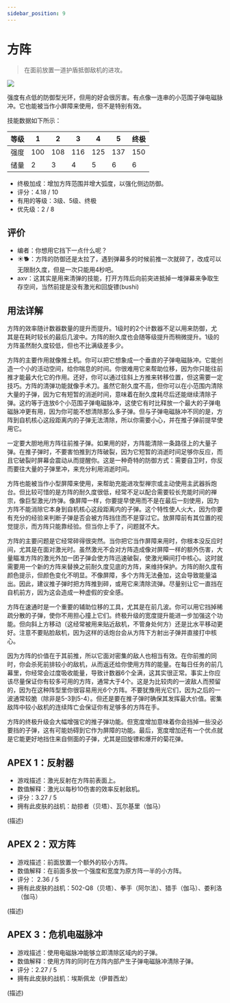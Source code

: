 ```yaml
---
sidebar_position: 9
---
```


# 方阵

> 在面前放置一道护盾抵御敌机的进攻。

<img src="/terms/phalanx.png" style={{zoom:1.25}}/>

强度有点低的防御型光环，但用的好会很厉害。有点像一连串的小范围子弹电磁脉冲。它也能被当作小屏障来使用，但不是特别有效。

技能数据如下所示：

| 等级 | 1    | 2    | 3    | 4    | 5    | 终极 |
| ---- | ---- | ---- | ---- | ---- | ---- | ---- |
| 强度 | 100  | 108  | 116  | 125  | 137  | 150  |
| 储量 | 2    | 3    | 4    | 5    | 6    | 6    |

- 终极加成：增加方阵范围并增大弧度，以强化侧边防御。
- 评分：4.18 / 10
- 有用的等级：3级、5级、终极
- 优先级：2 / 8

## 评价

- 编者：你想用它挡下一点什么呢？
- ☀🐕：方阵的防御还是太拉了，遇到弹幕多的时候前推一次就碎了，改成可以无限耐久度，但是一次只能用4秒吧。
- axv：这其实是用来清弹的技能，打开方阵后向前突进抵掉一堆弹幕来争取生存空间，当然前提是没有激光和回旋镖(bushi)

## 用法详解

方阵的效率随计数器数量的提升而提升。1级时的2个计数器不足以用来防御，尤其是在耗时较长的最后几波中。方阵的耐久度也会随等级提升而稍微提升。1级的方阵虽然耐久度较低，但也不比满级差多少。

方阵的主要作用就像推土机。你可以把它想象成一个垂直的子弹电磁脉冲。它能创造一个小的活动空间，给你喘息的时间。你很难用它来帮助位移，因为你只能往前推才能最大化它的作用。还好，你可以通过往斜上方推来转移位置，但这需要一定技巧。方阵的清弹功能就像手术刀。虽然它耐久度不高，但你可以在小范围内清除大量的子弹，因为它有短暂的消逝时间，意味着在耐久度耗尽后还能继续清除子弹。这约等于连放6个小范围子弹电磁脉冲，这使它有时比释放一个最大的子弹电磁脉冲更有用，因为你可能不想清除那么多子弹。但与子弹电磁脉冲不同的是，方阵到自机核心这段距离内的子弹无法清除，所以你需要小心，并在推子弹前提早使用它。

一定要大胆地用方阵往前推子弹。如果用的好，方阵能清除一条路径上的大量子弹。在推子弹时，不要害怕推到方阵破裂，因为它短暂的消逝时间足够你反应，而且它破裂时屏幕会震动从而提醒你。这是一种奇特的防御方式：需要自卫时，你反而要往大量的子弹里冲，来充分利用消逝时间。

方阵也能被当作小型屏障来使用，来帮助充能进攻型禅宗或主动使用主武器拆炮台。但比较可惜的是方阵的耐久度很低，经常不足以配合需要较长充能时间的禅宗，像巨型激光/炸弹。像屏障一样，你要提早使用而不是在最后一刻使用，因为方阵不能消除它本身到自机核心这段距离内的子弹。这个特性使人火大，因为你要有充分的经验来判断子弹是否会被方阵挡住而不是穿过它。放屏障前有其位置的视觉提示，而方阵只能靠经验。但当你上手了，问题就不大。

方阵的主要问题是它经常碎得很突然。当你把它当作屏障来用时，你根本没反应时间，尤其是在面对激光时。虽然激光不会对方阵造成像对屏障一样的额外伤害，大量瞄准方阵的激光外加一团子弹会使方阵迅速破裂，使激光瞬间打中核心。这时就需要用一个新的方阵来替换之前耐久度见底的方阵，来维持保护。方阵的耐久度有颜色提示，但颜色变化不明显。不像屏障，多个方阵无法叠加，这会导致能量溢出。因此，建议推子弹时把方阵推到碎，或用它来清除流弹。尽量别让它一直挡在自机前方，因为这会造成一种虚假的安全感。

方阵在速通时是一个重要的辅助位移的工具，尤其是在前几波。你可以用它挡掉稀疏分散的子弹，使你不用担心撞上它们。终极升级的宽度提升能进一步加强这个功能。但向斜上方移动（这经常被用来贴近敌机，不管身处何方）还是比水平移动更好。注意不要贴脸敌机，因为这样的话炮台会从方阵下方射出子弹并直接打中核心。

因为方阵的价值在于其前推，所以它面对密集的敌人也相当有效。在你前推的同时，你会杀死前排较小的敌机，从而返还给你使用方阵的能量。在每日任务的前几幕里，你经常会过度吸收能量，导致计数器6个全满，这其实很正常。事实上你应该尽量保证你有较多可用的方阵，通常大于4个。这是为比较肉的一波敌人而预留的，因为在这种阵型里你很容易用光6个方阵。不要犹豫用光它们，因为之后的一波通常较脆（除非是5-3到5-4）。但还是要在推子弹时确保其发挥最大价值。密集敌阵中较小敌机的连续阵亡会保证你有足够多的方阵在手。

方阵的终极升级会大幅增强它的推子弹功能。但宽度增加意味着你会挡掉一些没必要挡的子弹，这有可能妨碍到它作为屏障的功能。最后，宽度增加还有一个优点就是它能更好地挡住来自侧面的子弹，尤其是回旋镖和爆开的菊花弹。

## APEX 1：反射器

- 游戏描述：激光反射在方阵前表面上。
- 数值解释：激光以每秒10伤害的效率反射敌机。
- 评分：3.27 / 5
- 拥有此皮肤的战机：劫掠者（贝塔）、瓦尔基里（伽马）

(描述)

## APEX 2：双方阵

- 游戏描述：前面放置一个额外的较小方阵。
- 数值解释：在前面多放一个强度和宽度为原方阵一半的小方阵。
- 评分： 2.36 / 5
- 拥有此皮肤的战机：502-Q8（贝塔）、拳手（阿尔法）、猎手（伽马）、娄利洛（伽马）

(描述)

## APEX 3：危机电磁脉冲

- 游戏描述：使用电磁脉冲能够立即清除区域内的子弹。
- 数值解释：使用方阵的同时在方阵内部产生子弹电磁脉冲清除子弹。
- 评分：2.27 / 5
- 拥有此皮肤的战机：埃斯佩龙（伊普西龙）

(描述)

